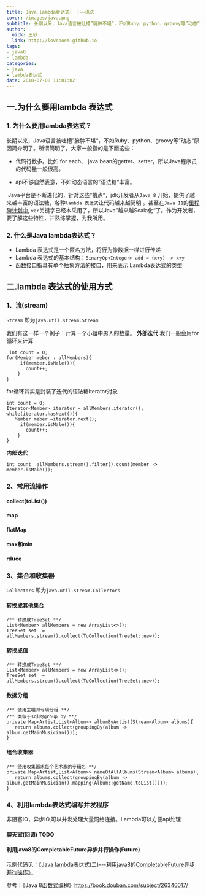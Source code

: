 ```yaml
---
title: Java lambda表达式(一)——语法
cover: /images/java.png
subtitle: 长期以来，Java语言被吐槽”臃肿不堪“，不如Ruby、python、groovy等”动态“原因简介明了。所谓简明了，大家一般指的是下面这些,代码行数多。jdk开发者从Java 8 开始，提供了越来越丰富的语法糖，各种lambda 表达式让代码越来越简明。比如 for each、 java bean的getter、setter，所以Java程序员的代码量一般很高。Lambda 表达式是一个匿名方法，将行为像数据一样进行传递
author: 
  nick: 王欣
  link: http://lovepoem.github.io
tags:
- java8
- lambda
categories: 
- java
- lambda表达式 
date: 2018-07-08 11:01:02
---
```

##  一.为什么要用lambda 表达式

###  1. 为什么要用lambda表达式？
​         长期以来，Java语言被吐槽”臃肿不堪“，不如Ruby、python、groovy等”动态“原因简介明了。所谓简明了，大家一般指的是下面这些：

 * 代码行数多。比如 for each、 java bean的getter、setter，所以Java程序员的代码量一般很高。

 * api不够自然表意，不如动态语言的”语法糖“丰富。

​         Java平台是不断进化的，针对这些”槽点“，jdk开发者从`Java 8` 开始，提供了越来越丰富的语法糖，各种`lambda 表达式`让代码越来越简明 。甚至在`Java 11`的[里程碑计划中](http://openjdk.java.net/projects/jdk/11/), `var`关键字已经本采用了，所以Java”越来越Scala化“了。作为开发者，要了解这些特性，并熟练掌握，为我所用。  

### 2. 什么是Java lambda表达式？   
 *  Lambda 表达式是一个匿名方法，将行为像数据一样进行传递
 *  Lambda 表达式的基本结构：`BinaryOp<Integer> add = (x+y) -> x+y` 
 *  函数接口指具有单个抽象方法的接口，用来表示 Lambda表达式的类型

##  二.lambda 表达式的使用方式

### 1、流(stream)
`Stream` 即为`java.util.stream.Stream`

我们有这一样一个例子：计算一个小组中男人的数量。
**外部迭代**
我们一般会用for循环来计算
```
 int count = 0;
for(Member meber : allMembers){
     if(member.isMale()){
       count++; 
    }
} 
```
for循环其实是封装了迭代的语法糖Iterator对象

```
int count = 0;
Iterator<Member> iterator = allMembers.iterator(); 
while(iterator.hasNext()){
   Member meber =iterator.next();
     if(member.isMale()){
       count++; 
    }
} 
```
**内部迭代**
```
int count  allMembers.stream().filter().count(member -> member.isMale());
```
### 2、常用流操作
#### collect(toList())
#### map
#### flatMap
#### max和min
#### rduce

### 3、集合和收集器
`Collectors` 即为`java.util.stream.Collectors`
#### 转换成其他集合
```
/** 转换成TreeSet **/
List<Member> allMembers = new ArrayList<>();
TreeSet set  = allMembers.stream().collect(ToCollection(TreeSet::new));
```
#### 转换成值
```
/** 转换成TreeSet **/
List<Member> allMembers = new ArrayList<>();
TreeSet set  = allMembers.stream().collect(ToCollection(TreeSet::new));
```
#### 数据分组
```
/** 使用主唱对专辑分组 **/
/** 类似于sql的group by **/
private Map<Artist,List<Album>> albumByArtist(Stream<Album> albums){
   return albums.collect(groupingBy(album -> album.getMainMusician()));
}
```
#### 组合收集器
```
/** 使用收集器求每个艺术家的专辑名 **/
private Map<Artist,List<Album>> nameOfAllAlbums(Stream<Album> albums){
   return albums.collect(groupingBy(album -> album.getMainMusician(),mapping(Album::getName,toList())));
}
```

### 4、利用lambda表达式编写并发程序
非阻塞IO，异步IO,可以并发处理大量网络连接。Lambda可以方便api处理

#### 聊天室(回调) TODO

#### 利用java8的CompletableFuture异步并行操作(Future)
示例代码见：[《Java lambda表达式(二)---利用java8的CompletableFuture异步并行操作》](https://lovepoem.github.io/2018/08/08/parallel_operation_by_completable_future/)


参考：《Java 8函数式编程》https://book.douban.com/subject/26346017/
